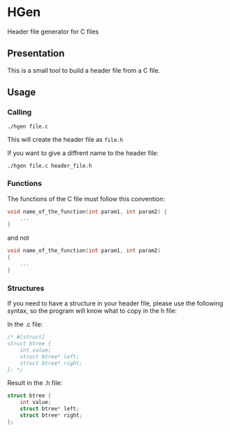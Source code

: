 # HGen

Header file generator for C files

## Presentation

This is a small tool to build a header file from a C file.


## Usage

### Calling

```
./hgen file.c
```
This will create the header file as ```file.h```

If you want to give a diffrent name to the header file:

```
./hgen file.c header_file.h
```
### Functions

The functions of the C file must follow this convention:
```C
void name_of_the_function(int param1, int param2) {
    ...
}
```

and not

```C
void name_of_the_function(int param1, int param2)
{
    ...
}
```

### Structures

If you need to have a structure in your header file, please use the following syntax, so the program will know what to copy in the h file:

In the .c file:
```C
/* #[struct]
struct btree {
    int value;
    struct btree* left;
    struct btree* right;
}; */
```

Result in the .h file:
```C
struct btree {
    int value;
    struct btree* left;
    struct btree* right;
};
```

